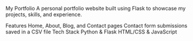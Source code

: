 My Portfolio
A personal portfolio website built using Flask to showcase my projects, skills, and experience.

Features
Home, About, Blog, and Contact pages
Contact form submissions saved in a CSV file
Tech Stack
Python & Flask
HTML/CSS & JavaScript
